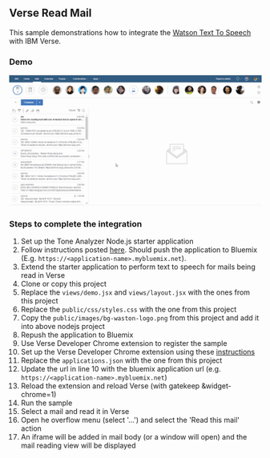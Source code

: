 ## Verse Read Mail
This sample demonstrations how to integrate the [Watson Text To Speech](https://www.ibm.com/watson/developercloud/text-to-speech.html) with IBM Verse.

### Demo
![](/demo.gif)

### Steps to complete the integration
1. Set up the Tone Analyzer Node.js starter application
  1. Follow instructions posted [here](https://github.com/watson-developer-cloud/text-to-speech-nodejs). Should push the application to Bluemix (E.g. `https://<application-name>.mybluemix.net`).
1. Extend the starter application to perform text to speech for mails being read in Verse
  1. Clone or copy this project
  1. Replace the `views/demo.jsx` and `views/layout.jsx` with the ones from this project
  1. Replace the `public/css/styles.css` with the one from this project
  1. Copy the `public/images/bg-waston-logo.png` from this project and add it into above nodejs project
  1. Repush the application to Bluemix
1. Use Verse Developer Chrome extension to register the sample
  1. Set up the Verse Developer Chrome extension using these [instructions](https://ibmcnxdev.github.io/verse-developer-chrome-ext/tutorials/tutorial_verse_developer.html)
  1. Replace the `applications.json` with the one from this project
  1. Update the url in line 10 with the bluemix application url (e.g. `https://<application-name>.mybluemix.net`)
  1. Reload the extension and reload Verse (with gatekeep &widget-chrome=1)
1. Run the sample
  1. Select a mail and read it in Verse
  1. Open he overflow menu (select '...') and select the 'Read this mail' action
  1. An iframe will be added in mail body (or a window will open) and the mail reading view will be displayed
